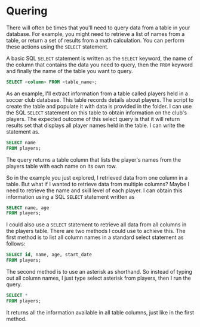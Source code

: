 # Quering

There will often be times that you'll need to query data from a table in your database. For example, you might need to retrieve a list of names from a table, or return a set of results from a math calculation. You can perform these actions using the `SELECT` statement.

A basic SQL `SELECT` statement is written as the `SELECT` keyword, the name of the column that contains the data you need to query, then the `FROM` keyword and finally the name of the table you want to query.


```sql
SELECT <column> FROM <table_name>;

```

As an example, I'll extract information from a table called players held in a soccer club database. This table records details about players. The script to create the table and populate it with data is provided in the folder. I can use the SQL `SELECT` statement on this table to obtain information on the club's players. The expected outcome of this select query is that it will return results set that displays all player names held in the table. I can write the statement as.


```sql
SELECT name
FROM players;

```

The query returns a table column that lists the player's names from the players table with each name on its own row.

So in the example you just explored, I retrieved data from one column in a table. But what if I wanted to retrieve data from multiple columns? Maybe I need to retrieve the name and skill level of each player. I can obtain this information using a SQL `SELECT` statement written as


```sql
SELECT name, age
FROM players;

```

I could also use a `SELECT` statement to retrieve all data from all columns in the players table. There are two methods I could use to achieve this. The first method is to list all column names in a standard select statement as follows:


```sql
SELECT id, name, age, start_date
FROM players;

```

The second method is to use an asterisk as shorthand. So instead of typing out all column names, I just type select asterisk from players, then I run the query.


```sql
SELECT *
FROM players;

```

It returns all the information available in all table columns, just like in the first method.
